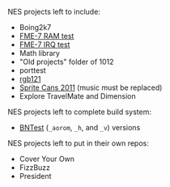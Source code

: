 NES projects left to include:

- Boing2k7
- [FME-7 RAM test](https://forums.nesdev.com/viewtopic.php?p=142573#p142573)
- [FME-7 IRQ test](https://forums.nesdev.com/viewtopic.php?p=142243#p142243)
- Math library
- "Old projects" folder of 1012
- porttest
- [rgb121](https://forums.nesdev.com/viewtopic.php?p=94658#p94658)
- [Sprite Cans 2011](http://forums.nesdev.com/viewtopic.php?p=77094#p77094) (music must be replaced)
- Explore TravelMate and Dimension

NES projects left to complete build system:
- [BNTest](https://forums.nesdev.com/viewtopic.php?p=79826#p79826)
  (`_aorom`, `_h`, and `_v`) versions

NES projects left to put in their own repos:

- Cover Your Own
- FizzBuzz
- President
